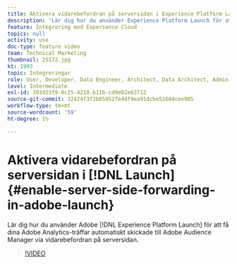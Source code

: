 ```yaml
---
title: Aktivera vidarebefordran på serversidan i Experience Platform Launch
description: 'Lär dig hur du använder Experience Platform Launch för att få dina Adobe Analytics-träffar automatiskt skickade till Adobe Audience Manager via vidarebefordran på serversidan. '
feature: Integrering med Experience Cloud
topics: null
activity: use
doc-type: feature video
team: Technical Marketing
thumbnail: 25172.jpg
kt: 1993
topic: Integreringar
role: User, Developer, Data Engineer, Architect, Data Architect, Admin, Leader
level: Intermediate
exl-id: 393d23f9-8c25-4210-b11b-cd9e02e63712
source-git-commit: 32424f3f2b05952fe4df9ea91dcbe51684cee905
workflow-type: tm+mt
source-wordcount: '59'
ht-degree: 1%

---
```


# Aktivera vidarebefordran på serversidan i [!DNL Launch] {#enable-server-side-forwarding-in-adobe-launch}

Lär dig hur du använder Adobe [!DNL Experience Platform Launch] för att få dina Adobe Analytics-träffar automatiskt skickade till Adobe Audience Manager via vidarebefordran på serversidan.

>[!VIDEO](https://video.tv.adobe.com/v/25172?quality=12)
